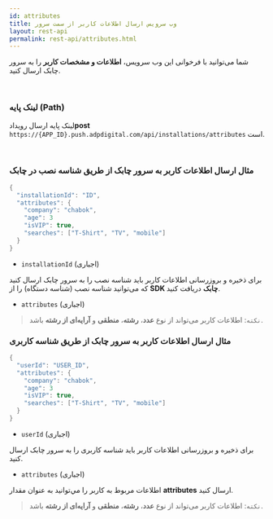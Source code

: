 ```yaml
---
id: attributes
title: وب سرویس ارسال اطلاعات کاربر از سمت سرور
layout: rest-api
permalink: rest-api/attributes.html
---
```


شما می‌توانید با فرخوانی این وب‌ سرویس، **اطلاعات و مشخصات کاربر** را به سرور چابک ارسال کنید.

<Br>

### لینک پایه (Path)

لینک پایه ارسال رویداد**post** `https://{APP_ID}.push.adpdigital.com/api/installations/attributes`
  است. 


<Br>

### مثال ارسال اطلاعات کاربر به سرور چابک از طریق شناسه نصب در چابک 

```java
{
  "installationId": "ID",
  "attributes": {
    "company": "chabok",
    "age": 3
    "isVIP": true,
    "searches": ["T-Shirt", "TV", "mobile"]
  }
}
```

-  ``installationId`` (اجباری)

برای ذخیره و بروزرسانی اطلاعات کاربر باید شناسه نصب را به سرور چابک ارسال کنید که می‌توانید شناسه نصب (شناسه دستگاه) را از **SDK چابک** دریافت کنید. 

- ``attributes`` (اجباری)

>`نکته`: اطلاعات کاربر می‌تواند از نوع **عدد**، **رشته**، **منطقی** و **آرایه‌ای از رشته** باشد. 

### مثال ارسال اطلاعات کاربر به سرور چابک از طریق شناسه کاربری

```java
{
  "userId": "USER_ID",
  "attributes": {
    "company": "chabok",
    "age": 3
    "isVIP": true,
    "searches": ["T-Shirt", "TV", "mobile"]
  }
}
```

- ``userId`` (اجباری)

برای ذخیره و بروزرسانی اطلاعات کاربر باید شناسه کاربری را به سرور چابک ارسال کنید.

- ``attributes`` (اجباری)

اطلاعات مربوط به کاربر را مي‌توانید به عنوان مقدار **attributes** ارسال کنید.

>`نکته`: اطلاعات کاربر می‌تواند از نوع **عدد**، **رشته**، **منطقی** و **آرایه‌ای از رشته** باشد. 
